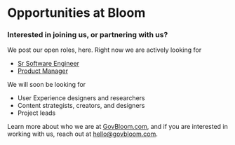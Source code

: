 # Opportunities at Bloom

### Interested in joining us, or partnering with us?

We post our open roles, here. Right now we are actively looking for 

- [Sr Software Engineer](https://github.com/govbloom/opportunities/blob/master/SrSE.md)
- [Product Manager](https://github.com/govbloom/opportunities/blob/master/PM.md)

We will soon be looking for 

- User Experience designers and researchers
- Content strategists, creators, and designers
- Project leads

Learn more about who we are at [GovBloom.com](https://www.govbloom.com/), and if you are interested in working with us, reach out at hello@govbloom.com.
